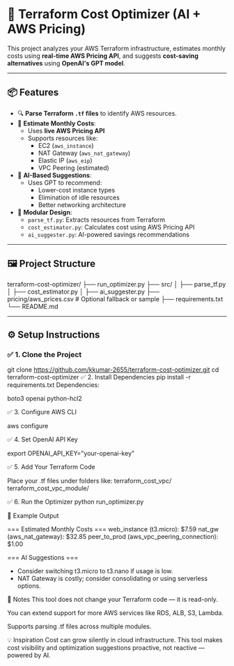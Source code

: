 # 🤖 Terraform Cost Optimizer (AI + AWS Pricing)

This project analyzes your AWS Terraform infrastructure, estimates monthly costs using **real-time AWS Pricing API**, and suggests **cost-saving alternatives** using **OpenAI's GPT model**.

---

## 📦 Features

- 🔍 **Parse Terraform `.tf` files** to identify AWS resources.
- 💸 **Estimate Monthly Costs**:
  - Uses **live AWS Pricing API**
  - Supports resources like:
    - EC2 (`aws_instance`)
    - NAT Gateway (`aws_nat_gateway`)
    - Elastic IP (`aws_eip`)
    - VPC Peering (estimated)
- 🧠 **AI-Based Suggestions**:
  - Uses GPT to recommend:
    - Lower-cost instance types
    - Elimination of idle resources
    - Better networking architecture
- 📁 **Modular Design**:
  - `parse_tf.py`: Extracts resources from Terraform
  - `cost_estimator.py`: Calculates cost using AWS Pricing API
  - `ai_suggester.py`: AI-powered savings recommendations

---

## 🖼️ Project Structure

terraform-cost-optimizer/
├── run_optimizer.py
├── src/
│ ├── parse_tf.py
│ ├── cost_estimator.py
│ ├── ai_suggester.py
├── pricing/aws_prices.csv # Optional fallback or sample
├── requirements.txt
└── README.md


---

## ⚙️ Setup Instructions

### ✅ 1. Clone the Project


git clone https://github.com/kkumar-2655/terraform-cost-optimizer.git
cd terraform-cost-optimizer
✅ 2. Install Dependencies
pip install -r requirements.txt
Dependencies:

boto3
openai
python-hcl2

✅ 3. Configure AWS CLI

aws configure

✅ 4. Set OpenAI API Key

export OPENAI_API_KEY="your-openai-key"

✅ 5. Add Your Terraform Code

Place your .tf files under folders like:
terraform_cost_vpc/
terraform_cost_vpc_module/

✅ 6. Run the Optimizer
python run_optimizer.py

🧪 Example Output

=== Estimated Monthly Costs ===
web_instance (t3.micro): $7.59
nat_gw (aws_nat_gateway): $32.85
peer_to_prod (aws_vpc_peering_connection): $1.00

=== AI Suggestions ===
- Consider switching t3.micro to t3.nano if usage is low.
- NAT Gateway is costly; consider consolidating or using serverless options.

📝 Notes
This tool does not change your Terraform code — it is read-only.

You can extend support for more AWS services like RDS, ALB, S3, Lambda.

Supports parsing .tf files across multiple modules.

💡 Inspiration
Cost can grow silently in cloud infrastructure. This tool makes cost visibility and optimization suggestions proactive, not reactive — powered by AI.


